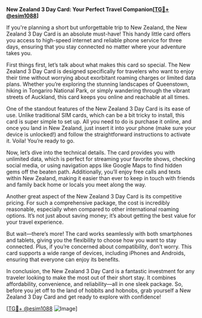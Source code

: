 **New Zealand 3 Day Card: Your Perfect Travel Companion[[TG💪+ @esim1088](https://t.me/s/esim1088)]**

If you're planning a short but unforgettable trip to New Zealand, the New Zealand 3 Day Card is an absolute must-have! This handy little card offers you access to high-speed internet and reliable phone service for three days, ensuring that you stay connected no matter where your adventure takes you.

First things first, let’s talk about what makes this card so special. The New Zealand 3 Day Card is designed specifically for travelers who want to enjoy their time without worrying about exorbitant roaming charges or limited data plans. Whether you’re exploring the stunning landscapes of Queenstown, hiking in Tongariro National Park, or simply wandering through the vibrant streets of Auckland, this card keeps you online and reachable at all times.

One of the standout features of the New Zealand 3 Day Card is its ease of use. Unlike traditional SIM cards, which can be a bit tricky to install, this card is super simple to set up. All you need to do is purchase it online, and once you land in New Zealand, just insert it into your phone (make sure your device is unlocked!) and follow the straightforward instructions to activate it. Voila! You’re ready to go.

Now, let’s dive into the technical details. The card provides you with unlimited data, which is perfect for streaming your favorite shows, checking social media, or using navigation apps like Google Maps to find hidden gems off the beaten path. Additionally, you’ll enjoy free calls and texts within New Zealand, making it easier than ever to keep in touch with friends and family back home or locals you meet along the way.

Another great aspect of the New Zealand 3 Day Card is its competitive pricing. For such a comprehensive package, the cost is incredibly reasonable, especially when compared to other international roaming options. It’s not just about saving money; it’s about getting the best value for your travel experience.

But wait—there’s more! The card works seamlessly with both smartphones and tablets, giving you the flexibility to choose how you want to stay connected. Plus, if you’re concerned about compatibility, don’t worry. This card supports a wide range of devices, including iPhones and Androids, ensuring that everyone can enjoy its benefits.

In conclusion, the New Zealand 3 Day Card is a fantastic investment for any traveler looking to make the most out of their short stay. It combines affordability, convenience, and reliability—all in one sleek package. So, before you jet off to the land of hobbits and hobnobs, grab yourself a New Zealand 3 Day Card and get ready to explore with confidence!

[[TG💪+ @esim1088](https://t.me/s/esim1088) ![Image](https://i.postimg.cc/Y0z9fWf4/image.png)]